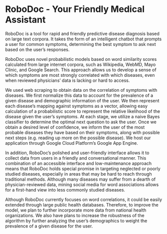 # RoboDoc - Your Friendly Medical Assistant

RoboDoc is a tool for rapid and friendly predictive disease diagnosis based on large text corpora. It takes the form of an intelligent chatbot that prompts a user for common symptoms, determining the best symptom to ask next based on the user’s responses. 

RoboDoc uses novel probabilistic models based on word similarity scores calculated from large internet corpora, such as Wikipedia, WebMD, Mayo Clinic, and Google Search. This approach allows us to develop a sense of which symptoms are most strongly correlated with which diseases, even when reviewed physicians’ data is lacking or hard to access.  

We used web scraping to obtain data on the correlation of symptoms with diseases. We first normalize this data to account for the prevalence of a given disease and demographic information of the user. We then represent each disease’s mapping against symptoms as a vector, allowing easy calculation of a probabilistic score to represent the relative likelihood of the disease given the user’s symptoms. At each stage, we utilize a naive Bayes classifier to determine the optimal next question to ask the user. Once we obtain a desired level of confidence, we inform the user of the most probable diseases they have based on their symptoms, along with possible next steps (e.g. reading up more on the possible disease). We host our application through Google Cloud Platform’s Google App Engine.

In addition, RoboDoc’s polished and user-friendly interface allows it to collect data from users in a friendly and conversational manner. This combination of an accessible interface and low-maintenance approach means that RoboDoc holds special promise in targeting neglected or poorly studied diseases, especially in areas that may be hard to reach through traditional methods. Although many diseases may suffer from a dearth of physician-reviewed data, mining social media for word associations allows for a first-hand view into less commonly studied diseases.

Although RoboDoc currently focuses on word correlations, it could be easily extended through large public health databases. Therefore, to improve the model, we plan to further incorporate more data from national health organizations. We also have plans to increase the robustness of the algorithm by further analyzing the user’s demographics to weight the prevalence of a given disease for the user.

